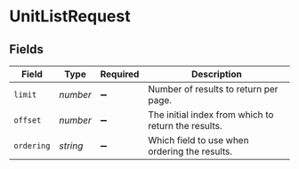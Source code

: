 # UnitListRequest


## Fields

| Field                                               | Type                                                | Required                                            | Description                                         |
| --------------------------------------------------- | --------------------------------------------------- | --------------------------------------------------- | --------------------------------------------------- |
| `limit`                                             | *number*                                            | :heavy_minus_sign:                                  | Number of results to return per page.               |
| `offset`                                            | *number*                                            | :heavy_minus_sign:                                  | The initial index from which to return the results. |
| `ordering`                                          | *string*                                            | :heavy_minus_sign:                                  | Which field to use when ordering the results.       |